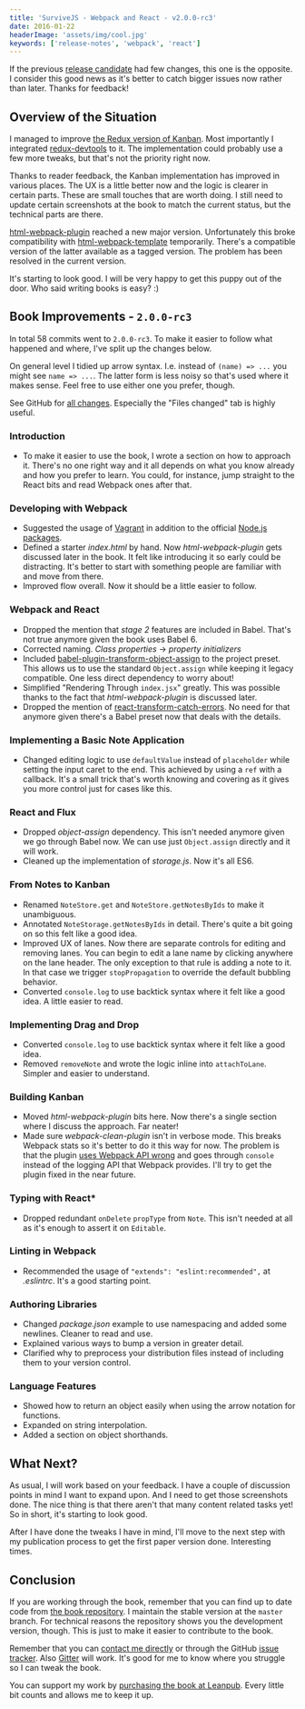 ```yaml
---
title: 'SurviveJS - Webpack and React - v2.0.0-rc3'
date: 2016-01-22
headerImage: 'assets/img/cool.jpg'
keywords: ['release-notes', 'webpack', 'react']
---
```


If the previous [release candidate](./survivejs200-rc2) had few changes, this one is the opposite. I consider this good news as it's better to catch bigger issues now rather than later. Thanks for feedback!

## Overview of the Situation

I managed to improve [the Redux version of Kanban](https://github.com/survivejs/redux-demo). Most importantly I integrated [redux-devtools](https://www.npmjs.com/package/redux-devtools) to it. The implementation could probably use a few more tweaks, but that's not the priority right now.

Thanks to reader feedback, the Kanban implementation has improved in various places. The UX is a little better now and the logic is clearer in certain parts. These are small touches that are worth doing. I still need to update certain screenshots at the book to match the current status, but the technical parts are there.

[html-webpack-plugin](https://www.npmjs.com/package/html-webpack-plugin) reached a new major version. Unfortunately this broke compatibility with [html-webpack-template](https://www.npmjs.com/package/html-webpack-template) temporarily. There's a compatible version of the latter available as a tagged version. The problem has been resolved in the current version.

It's starting to look good. I will be very happy to get this puppy out of the door. Who said writing books is easy? :)

## Book Improvements - `2.0.0-rc3`

In total 58 commits went to `2.0.0-rc3`. To make it easier to follow what happened and where, I've split up the changes below.

On general level I tidied up arrow syntax. I.e. instead of `(name) => ...` you might see `name => ...`. The latter form is less noisy so that's used where it makes sense. Feel free to use either one you prefer, though.

See GitHub for [all changes](https://github.com/survivejs/webpack_react/compare/v2.0.0-rc2...v2.0.0-rc3). Especially the "Files changed" tab is highly useful.

### Introduction

* To make it easier to use the book, I wrote a section on how to approach it. There's no one right way and it all depends on what you know already and how you prefer to learn. You could, for instance, jump straight to the React bits and read Webpack ones after that.

### Developing with Webpack

* Suggested the usage of [Vagrant](https://www.vagrantup.com/) in addition to the official [Node.js packages](https://nodejs.org/en/download/package-manager/).
* Defined a starter *index.html* by hand. Now *html-webpack-plugin* gets discussed later in the book. It felt like introducing it so early could be distracting. It's better to start with something people are familiar with and move from there.
* Improved flow overall. Now it should be a little easier to follow.

### Webpack and React

* Dropped the mention that *stage 2* features are included in Babel. That's not true anymore given the book uses Babel 6.
* Corrected naming. *Class properties* -> *property initializers*
* Included [babel-plugin-transform-object-assign](https://www.npmjs.com/package/babel-plugin-transform-object-assign) to the project preset. This allows us to use the standard `Object.assign` while keeping it legacy compatible. One less direct dependency to worry about!
* Simplified "Rendering Through `index.jsx`" greatly. This was possible thanks to the fact that *html-webpack-plugin* is discussed later.
* Dropped the mention of [react-transform-catch-errors](https://github.com/gaearon/react-transform-catch-errors). No need for that anymore given there's a Babel preset now that deals with the details.

### Implementing a Basic Note Application

* Changed editing logic to use `defaultValue` instead of `placeholder` while setting the input caret to the end. This achieved by using a `ref` with a callback. It's a small trick that's worth knowing and covering as it gives you more control just for cases like this.

### React and Flux

* Dropped *object-assign* dependency. This isn't needed anymore given we go through Babel now. We can use just `Object.assign` directly and it will work.
* Cleaned up the implementation of *storage.js*. Now it's all ES6.

### From Notes to Kanban

* Renamed `NoteStore.get` and `NoteStore.getNotesByIds` to make it unambiguous.
* Annotated `NoteStorage.getNotesByIds` in detail. There's quite a bit going on so this felt like a good idea.
* Improved UX of lanes. Now there are separate controls for editing and removing lanes. You can begin to edit a lane name by clicking anywhere on the lane header. The only exception to that rule is adding a note to it. In that case we trigger `stopPropagation` to override the default bubbling behavior.
* Converted `console.log` to use backtick syntax where it felt like a good idea. A little easier to read.

### Implementing Drag and Drop

* Converted `console.log` to use backtick syntax where it felt like a good idea.
* Removed `removeNote` and wrote the logic inline into `attachToLane`. Simpler and easier to understand.

### Building Kanban

* Moved *html-webpack-plugin* bits here. Now there's a single section where I discuss the approach. Far neater!
* Made sure *webpack-clean-plugin* isn't in verbose mode. This breaks Webpack stats so it's better to do it this way for now. The problem is that the plugin [uses Webpack API wrong](https://github.com/johnagan/clean-webpack-plugin/issues/11) and goes through `console` instead of the logging API that Webpack provides. I'll try to get the plugin fixed in the near future.

### Typing with React*

* Dropped redundant `onDelete` `propType` from `Note`. This isn't needed at all as it's enough to assert it on `Editable`.

### Linting in Webpack

* Recommended the usage of `"extends": "eslint:recommended",` at *.eslintrc*. It's a good starting point.

### Authoring Libraries

* Changed *package.json* example to use namespacing and added some newlines. Cleaner to read and use.
* Explained various ways to bump a version in greater detail.
* Clarified why to preprocess your distribution files instead of including them to your version control.

### Language Features

* Showed how to return an object easily when using the arrow notation for functions.
* Expanded on string interpolation.
* Added a section on object shorthands.

## What Next?

As usual, I will work based on your feedback. I have a couple of discussion points in mind I want to expand upon. And I need to get those screenshots done. The nice thing is that there aren't that many content related tasks yet! So in short, it's starting to look good.

After I have done the tweaks I have in mind, I'll move to the next step with my publication process to get the first paper version done. Interesting times.

## Conclusion

If you are working through the book, remember that you can find up to date code from [the book repository](https://github.com/survivejs/webpack_react). I maintain the stable version at the `master` branch. For technical reasons the repository shows you the development version, though. This is just to make it easier to contribute to the book.

Remember that you can [contact me directly](mailto:info@survivejs.com) or through the GitHub [issue tracker](https://github.com/survivejs/webpack_react/issues). Also [Gitter](https://gitter.im/survivejs/webpack_react) will work. It's good for me to know where you struggle so I can tweak the book.

You can support my work by [purchasing the book at Leanpub](https://leanpub.com/survivejs_webpack_react). Every little bit counts and allows me to keep it up.
